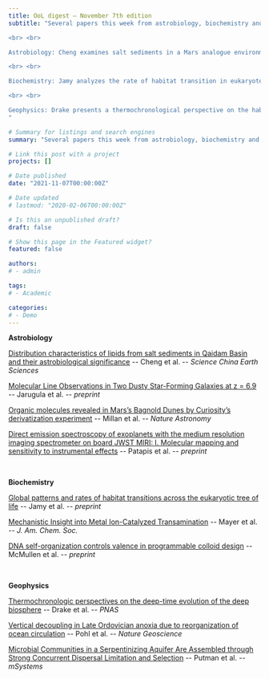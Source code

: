 ```yaml
---
title: OoL digest — November 7th edition
subtitle: "Several papers this week from astrobiology, biochemistry and geophysics.

<br> <br> 

Astrobiology: Cheng examines salt sediments in a Mars analogue environment in China, Jarugula reports the detection of H$_2$O in a galaxy at $z=6.9$, Millan reports the detection of organic molecules on Mars by Curiosity, and Patapis examines the feasibility of applying molecular mapping of directly imaged exoplanets to JWST’s Medium Resolution Spectrometer.

<br> <br>

Biochemistry: Jamy analyzes the rate of habitat transition in eukaryotes, Mayer the transamination between biological keto and amino acids through metal ions, and McMullen discusses how colloids can self-organize into predetermined structures.

<br> <br>

Geophysics: Drake presents a thermochronological perspective on the habitability of Earth's Precambrian cratons through time, Pohl explores the Late Ordovician mass extinction, and Putman examines the roles that both selection and dispersal limitation play in terrestrial serpentinites.
"

# Summary for listings and search engines
summary: "Several papers this week from astrobiology, biochemistry and geophysics. Astrobiology: Cheng examines salt sediments in a Mars analogue environment in China, Jarugula reports the detection of H$_2$O in a galaxy at $z=6.9$, Millan reports the detection of organic molecules on Mars by Curiosity, and Patapis examines the feasibility of applying molecular mapping of directly imaged exoplanets to JWST’s Medium Resolution Spectrometer. Biochemistry: Jamy analyzes the rate of habitat transition in eukaryotes, Mayer the transamination between biological keto and amino acids through metal ions, and McMullen discusses how colloids can self-organize into predetermined structures. Geophysics: Drake presents a thermochronological perspective on the habitability of Earth's Precambrian cratons through time, Pohl explores the Late Ordovician mass extinction, and Putman examines the roles that both selection and dispersal limitation play in terrestrial serpentinites."

# Link this post with a project
projects: []

# Date published
date: "2021-11-07T00:00:00Z"

# Date updated
# lastmod: "2020-02-06T00:00:00Z"

# Is this an unpublished draft?
draft: false

# Show this page in the Featured widget?
featured: false

authors:
# - admin

tags:
# - Academic

categories:
# - Demo
---
```


**Astrobiology**

[Distribution characteristics of lipids from salt sediments in Qaidam Basin and their astrobiological significance](https://doi.org/10.1007/s11430-021-9812-2) -- Cheng et al. -- *Science China Earth Sciences*

[Molecular Line Observations in Two Dusty Star-Forming Galaxies at z = 6.9](https://arxiv.org/abs/2108.11319v1) -- Jarugula et al. -- *preprint*

[Organic molecules revealed in Mars’s Bagnold Dunes by Curiosity’s derivatization experiment](https://doi.org/10.1038/s41550-021-01507-9) -- Millan et al. -- *Nature Astronomy*

[Direct emission spectroscopy of exoplanets with the medium resolution imaging spectrometer on board JWST MIRI: I. Molecular mapping and sensitivity to instrumental effects](https://arxiv.org/abs/2110.15756v1) -- Patapis et al. -- *preprint*

<br>

**Biochemistry**

[Global patterns and rates of habitat transitions across the eukaryotic tree of life](https://doi.org/10.1101/2021.11.01.466765) -- Jamy et al. -- *preprint*

[Mechanistic Insight into Metal Ion-Catalyzed Transamination](https://doi.org/10.1021/jacs.1c08535) -- Mayer et al. -- *J. Am. Chem. Soc.*

[DNA self-organization controls valence in programmable colloid design](https://arxiv.org/abs/2109.01171v1) -- McMullen et al. -- *preprint*

<br>

**Geophysics**

[Thermochronologic perspectives on the deep-time evolution of the deep biosphere](https://doi.org/10.1073/pnas.2109609118) -- Drake et al. -- *PNAS*

[Vertical decoupling in Late Ordovician anoxia due to reorganization of ocean circulation](https://doi.org/10.1038/s41561-021-00843-9) -- Pohl et al. -- *Nature Geoscience*

[Microbial Communities in a Serpentinizing Aquifer Are Assembled through Strong Concurrent Dispersal Limitation and Selection](https://doi.org/10.1128/mSystems.00300-21) -- Putman et al. -- *mSystems*
